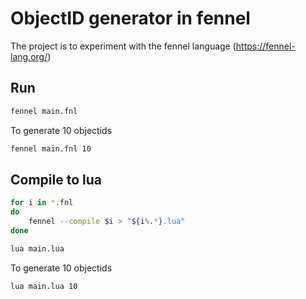 # ObjectID generator in fennel

The project is to experiment with the fennel language (https://fennel-lang.org/)

## Run

```sh
fennel main.fnl
```

To generate 10 objectids
```sh
fennel main.fnl 10
```

## Compile to lua
```sh
for i in *.fnl
do
	fennel --compile $i > "${i%.*}.lua"
done
```

```sh
lua main.lua
```

To generate 10 objectids
```sh
lua main.lua 10
```
